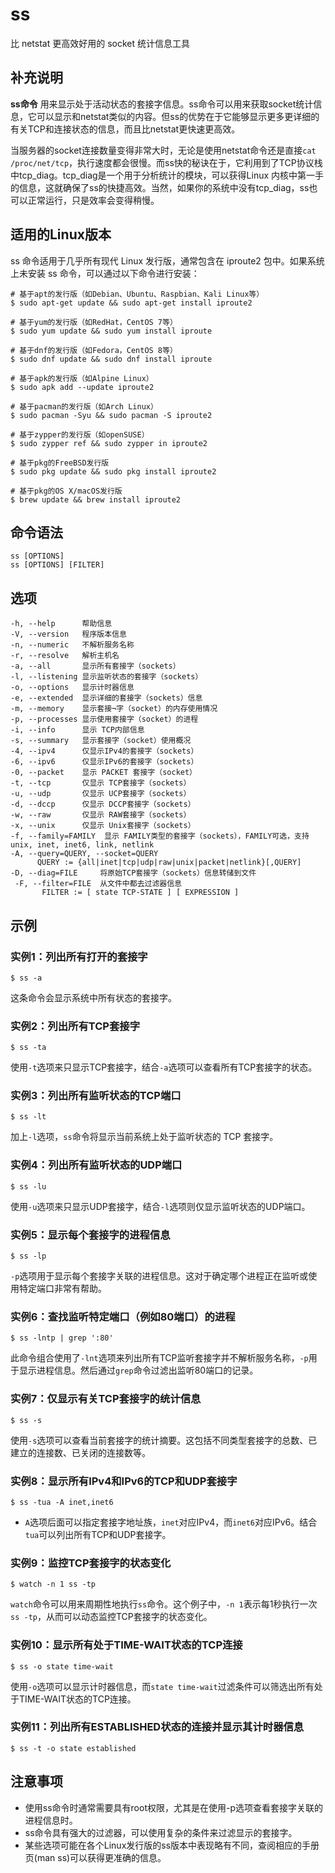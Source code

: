 ss
===

比 netstat 更高效好用的 socket 统计信息工具

## 补充说明

**ss命令** 用来显示处于活动状态的套接字信息。ss命令可以用来获取socket统计信息，它可以显示和netstat类似的内容。但ss的优势在于它能够显示更多更详细的有关TCP和连接状态的信息，而且比netstat更快速更高效。

当服务器的socket连接数量变得非常大时，无论是使用netstat命令还是直接`cat /proc/net/tcp`，执行速度都会很慢。而ss快的秘诀在于，它利用到了TCP协议栈中tcp_diag。tcp_diag是一个用于分析统计的模块，可以获得Linux 内核中第一手的信息，这就确保了ss的快捷高效。当然，如果你的系统中没有tcp_diag，ss也可以正常运行，只是效率会变得稍慢。

## 适用的Linux版本

ss 命令适用于几乎所有现代 Linux 发行版，通常包含在 iproute2 包中。如果系统上未安装 ss 命令，可以通过以下命令进行安装：

```shell
# 基于apt的发行版（如Debian、Ubuntu、Raspbian、Kali Linux等）
$ sudo apt-get update && sudo apt-get install iproute2

# 基于yum的发行版（如RedHat，CentOS 7等）
$ sudo yum update && sudo yum install iproute

# 基于dnf的发行版（如Fedora，CentOS 8等）
$ sudo dnf update && sudo dnf install iproute

# 基于apk的发行版（如Alpine Linux）
$ sudo apk add --update iproute2

# 基于pacman的发行版（如Arch Linux）
$ sudo pacman -Syu && sudo pacman -S iproute2

# 基于zypper的发行版（如openSUSE）
$ sudo zypper ref && sudo zypper in iproute2

# 基于pkg的FreeBSD发行版
$ sudo pkg update && sudo pkg install iproute2

# 基于pkg的OS X/macOS发行版
$ brew update && brew install iproute2
```

## 命令语法

```shell
ss [OPTIONS]
ss [OPTIONS] [FILTER]
```

## 选项

```shell
-h, --help      帮助信息
-V, --version   程序版本信息
-n, --numeric   不解析服务名称
-r, --resolve   解析主机名
-a, --all       显示所有套接字（sockets）
-l, --listening 显示监听状态的套接字（sockets）
-o, --options   显示计时器信息
-e, --extended  显示详细的套接字（sockets）信息
-m, --memory    显示套接¬字（socket）的内存使用情况
-p, --processes 显示使用套接字（socket）的进程
-i, --info      显示 TCP内部信息
-s, --summary   显示套接字（socket）使用概况
-4, --ipv4      仅显示IPv4的套接字（sockets）
-6, --ipv6      仅显示IPv6的套接字（sockets）
-0, --packet    显示 PACKET 套接字（socket）
-t, --tcp       仅显示 TCP套接字（sockets）
-u, --udp       仅显示 UCP套接字（sockets）
-d, --dccp      仅显示 DCCP套接字（sockets）
-w, --raw       仅显示 RAW套接字（sockets）
-x, --unix      仅显示 Unix套接字（sockets）
-f, --family=FAMILY  显示 FAMILY类型的套接字（sockets），FAMILY可选，支持  unix, inet, inet6, link, netlink
-A, --query=QUERY, --socket=QUERY
      QUERY := {all|inet|tcp|udp|raw|unix|packet|netlink}[,QUERY]
-D, --diag=FILE     将原始TCP套接字（sockets）信息转储到文件
 -F, --filter=FILE  从文件中都去过滤器信息
       FILTER := [ state TCP-STATE ] [ EXPRESSION ]
```

## 示例

### 实例1：列出所有打开的套接字

```shell
$ ss -a
```

这条命令会显示系统中所有状态的套接字。

### 实例2：列出所有TCP套接字

```shell
$ ss -ta
```

使用`-t`选项来只显示TCP套接字，结合`-a`选项可以查看所有TCP套接字的状态。

### 实例3：列出所有监听状态的TCP端口

```shell
$ ss -lt
```

加上`-l`选项，`ss`命令将显示当前系统上处于监听状态的 TCP 套接字。

### 实例4：列出所有监听状态的UDP端口

```shell
$ ss -lu
```

使用`-u`选项来只显示UDP套接字，结合`-l`选项则仅显示监听状态的UDP端口。

### 实例5：显示每个套接字的进程信息

```shell
$ ss -lp
```

`-p`选项用于显示每个套接字关联的进程信息。这对于确定哪个进程正在监听或使用特定端口非常有帮助。

### 实例6：查找监听特定端口（例如80端口）的进程

```shell
$ ss -lntp | grep ':80'
```

此命令组合使用了`-lnt`选项来列出所有TCP监听套接字并不解析服务名称，`-p`用于显示进程信息。然后通过`grep`命令过滤出监听80端口的记录。

### 实例7：仅显示有关TCP套接字的统计信息

```shell
$ ss -s
```

使用`-s`选项可以查看当前套接字的统计摘要。这包括不同类型套接字的总数、已建立的连接数、已关闭的连接数等。

### 实例8：显示所有IPv4和IPv6的TCP和UDP套接字

```shell
$ ss -tua -A inet,inet6
```

- `A`选项后面可以指定套接字地址族，`inet`对应IPv4，而`inet6`对应IPv6。结合`tua`可以列出所有TCP和UDP套接字。

### 实例9：监控TCP套接字的状态变化

```shell
$ watch -n 1 ss -tp
```

`watch`命令可以用来周期性地执行`ss`命令。这个例子中，`-n 1`表示每1秒执行一次`ss -tp`，从而可以动态监控TCP套接字的状态变化。

### 实例10：显示所有处于TIME-WAIT状态的TCP连接

```shell
$ ss -o state time-wait
```

使用`-o`选项可以显示计时器信息，而`state time-wait`过滤条件可以筛选出所有处于TIME-WAIT状态的TCP连接。

### 实例11：列出所有ESTABLISHED状态的连接并显示其计时器信息

```shell
$ ss -t -o state established
```

## 注意事项

* 使用ss命令时通常需要具有root权限，尤其是在使用-p选项查看套接字关联的进程信息时。
* ss命令具有强大的过滤器，可以使用复杂的条件来过滤显示的套接字。
* 某些选项可能在各个Linux发行版的ss版本中表现略有不同，查阅相应的手册页(man ss)可以获得更准确的信息。
